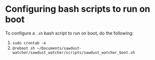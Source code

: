 # Configuring bash scripts to run on boot
To configure a `.sh` bash script to run on boot, do the following:
1. `sudo crontab -e`
1. `@reboot sh ~/Documents/sawdust-watcher/sawdust_watcher/scripts/sawdust_watcher_boot.sh`


